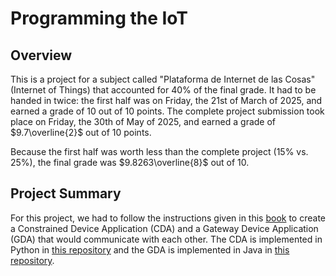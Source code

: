 # Programming the IoT

## Overview

This is a project for a subject called "Plataforma de Internet de las Cosas" (Internet of Things) that accounted for 40% of the final grade. It had to be handed in twice: the first half was on Friday, the 21st of March of 2025, and earned a grade of 10 out of 10 points. The complete project submission took place on Friday, the 30th of May of 2025, and earned a grade of $9.7\overline{2}$ out of 10 points.

Because the first half was worth less than the complete project (15% vs. 25%), the final grade was $9.8263\overline{8}$ out of 10.

## Project Summary

For this project, we had to follow the instructions given in this [book](https://learning.oreilly.com/library/view/programming-the-internet/9781492081401/) to create a Constrained Device Application (CDA) and a Gateway Device Application (GDA) that would communicate with each other. The CDA is implemented in Python in [this repository](https://github.com/SantiagoRR2004/PIC-Python) and the GDA is implemented in Java in [this repository](https://github.com/SantiagoRR2004/PIC-Java).
